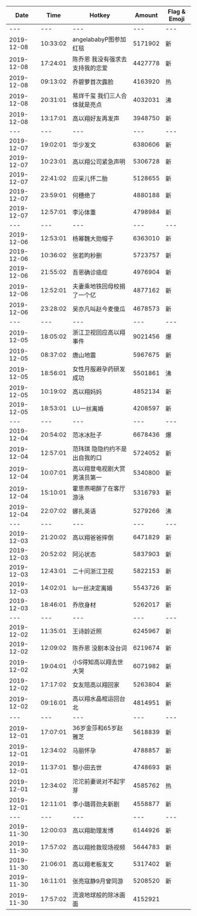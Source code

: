 Date | Time | Hotkey | Amount | Flag & Emoji 
--- | --- | --- | --- | ---
--- | --- | --- | --- | ---
2019-12-08|10:33:02|angelababyP图参加红毯|5171902|新 
2019-12-08|17:24:01|陈乔恩 我没有强求去支持我的恋爱|4427778|新 
2019-12-08|09:13:02|乔碧萝首次露脸|4163920|热 
2019-12-08|20:31:01|易烊千玺 我们三人合体就是亮点|4032031|沸 
2019-12-08|13:17:01|高以翔好友再发声|3948750|新 
--- | --- | --- | --- | ---
2019-12-07|19:02:01|华少发文|6380606|新 
2019-12-07|10:23:01|高以翔公司紧急声明|5306728|新 
2019-12-07|22:41:02|应采儿怀二胎|5128655|新 
2019-12-07|23:59:01|何穗绝了|4880188|新 
2019-12-07|12:57:01|李沁体重|4798984|新 
--- | --- | --- | --- | ---
2019-12-06|12:53:01|杨幂魏大勋帽子|6363010|新 
2019-12-06|10:36:02|张若昀秒删|5723757|新 
2019-12-06|21:55:02|吾恩确诊癌症|4976904|新 
2019-12-06|12:52:01|夫妻乘地铁回母校捐了一个亿|4877162|新 
2019-12-06|23:28:02|吴亦凡叫赵今麦傻瓜|4678573|新 
--- | --- | --- | --- | ---
2019-12-05|18:05:02|浙江卫视回应高以翔事件|9021456|爆 
2019-12-05|08:37:02|唐山地震|5967675|新 
2019-12-05|18:56:01|女性月服避孕药研发成功|5501861|沸 
2019-12-05|10:19:02|高以翔妈妈|4852134|新 
2019-12-05|18:53:01|LU一丝离婚|4208597|新 
--- | --- | --- | --- | ---
2019-12-04|20:54:02|范冰冰肚子|6678436|爆 
2019-12-04|12:57:01|范玮琪 隐隐约约不是出自我的口|5724052|新 
2019-12-04|10:07:01|高以翔登电视剧大赏男演员第一|5340800|新 
2019-12-04|15:10:01|霍思燕喝醉了在客厅游泳|5316793|新 
2019-12-04|22:07:02|娜扎英语|5279266|沸 
--- | --- | --- | --- | ---
2019-12-03|21:20:02|高以翔爸爸摔倒|6471829|新 
2019-12-03|20:52:02|阿沁状态|5837903|新 
2019-12-03|12:43:01|二十问浙江卫视|5822153|新 
2019-12-03|14:02:01|lu一丝决定离婚|5543726|新 
2019-12-03|18:46:01|乔欣身材|5262017|新 
--- | --- | --- | --- | ---
2019-12-02|11:35:01|王诗龄近照|6245967|新 
2019-12-02|12:09:02|陈乔恩 没剧本没台词|6219674|新 
2019-12-02|19:04:01|小S得知高以翔去世大哭|6071982|新 
2019-12-02|17:17:02|女友陪高以翔回家|5263804|新 
2019-12-02|09:16:01|高以翔水晶棺运回台北|4814951|新 
--- | --- | --- | --- | ---
2019-12-01|17:07:01|36岁金莎和65岁赵雅芝|5618839|新 
2019-12-01|12:34:02|马丽怀孕|4788857|新 
2019-12-01|11:37:01|黎小田去世|4748693|新 
2019-12-01|12:34:02|沱沱前妻说对不起宇芽|4585762|热 
2019-12-01|12:11:01|李小璐蒋劲夫新剧|4558877|新 
--- | --- | --- | --- | ---
2019-11-30|12:00:03|高以翔助理发博|6144926|新 
2019-11-30|17:57:02|高以翔抢救现场视频|5644783|新 
2019-11-30|21:06:01|高以翔老板发文|5317402|新 
2019-11-30|16:11:01|张亮寇静9月曾同游|5208520|新 
2019-11-30|17:57:02|流浪地球般的除冰画面|4152921| 

